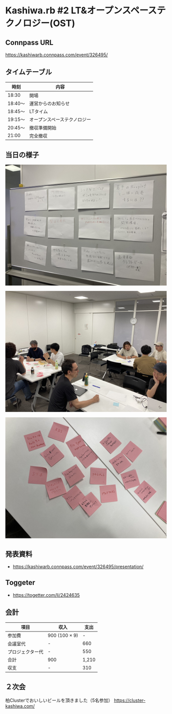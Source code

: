 # Kashiwa.rb #2 LT&オープンスペーステクノロジー(OST)

## Connpass URL

https://kashiwarb.connpass.com/event/326495/

## タイムテーブル

| 時刻 | 内容 |
| --- | --- |
| 18:30 | 開場 |
| 18:40〜 | 運営からのお知らせ |
| 18:45〜 | LTタイム |
| 19:15〜 | オープンスペーステクノロジー |
| 20:45〜 | 撤収準備開始 |
| 21:00 | 完全撤収 |

## 当日の様子

![](./photos/2024-08-26_001.jpg)

![](./photos/2024-08-26_002.jpg)

![](./photos/2024-08-26_003.jpg)

## 発表資料

- https://kashiwarb.connpass.com/event/326495/presentation/

## Toggeter

- https://togetter.com/li/2424635

## 会計

| 項目 | 収入 | 支出 |
| --- | --- | --- |
| 参加費 | 900 (100 × 9) | - |
| 会議室代 | - | 660 |
| プロジェクター代 | - | 550 |
| 合計 | 900 | 1,210 |
| 収支 | - | 310 |

## ２次会

柏Clusterでおいしいビールを頂きました（5名参加）
https://cluster-kashiwa.com/
